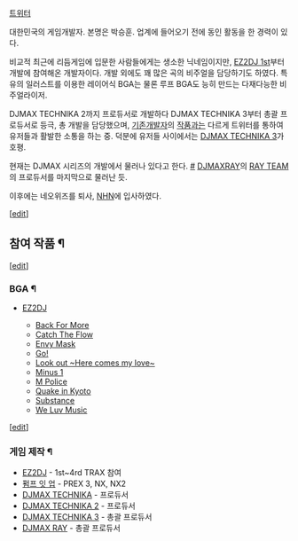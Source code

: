 [트위터](http://twitter.com/#!/xeronion)

대한민국의 게임개발자. 본명은 박승훈. 업계에 들어오기 전에 동인 활동을 한 경력이 있다.

비교적 최근에 리듬게임에 입문한 사람들에게는 생소한 닉네임이지만, [EZ2DJ 1st](EZ2DJ%201st.md)부터 개발에 참여해온
개발자이다. 개발 외에도 꽤 많은 곡의 비주얼을 담당하기도 하였다. 특유의 일러스트를 이용한 레이어식 BGA는 물론 루프 BGA도 능히
만드는 다재다능한 비주얼라이저.

DJMAX TECHNIKA 2까지 프로듀서로 개발하다 DJMAX TECHNIKA 3부터 총괄 프로듀서로 등극, 총 개발을 담당했으며,
[기존개발자](Ponglow.md)의
[작품](DJMAX%20TECHNIKA.md)[과는](DJMAX%20TECHNIKA%202.md) 다르게 트위터를 통하여 유저들과
활발한 소통을 하는 중. 덕분에 유저들 사이에서는 [DJMAX TECHNIKA 3](DJMAX%20TECHNIKA%203.md)가
호평.

현재는 DJMAX 시리즈의 개발에서 물러나 있다고 한다.
[#](https://twitter.com/xeronion/status/366880397679792128) [DJMAXRAY](DJMAX%20RAY.md)의 [RAY TEAM](RAY%20TEAM.md)의 프로듀서를 마지막으로 물러난 듯.

이후에는 네오위즈를 퇴사, [NHN](NHN.md)에 입사하였다.

[[edit](http://rigvedawiki.net/r1/wiki.php/Xeronion?action=edit&section=1)]

## 참여 작품 ¶

[[edit](http://rigvedawiki.net/r1/wiki.php/Xeronion?action=edit&section=2)]

### BGA ¶

  * [EZ2DJ](EZ2DJ.md)   

    * [Back For More](Back%20For%20More.md)
    * [Catch The Flow](Catch%20The%20Flow.md)
    * [Envy Mask](Envy%20Mask.md)
    * [Go!](Go%21.md)
    * [Look out ~Here comes my love~](Look%20out%20%7EHere%20comes%20my%20love%7E.md)
    * [Minus 1](Minus%201.md)
    * [M Police](M%20Police.md)
    * [Quake in Kyoto](Quake%20in%20Kyoto.md)
    * [Substance](Substance.md)
    * [We Luv Music](We%20Luv%20Music.md)  

[[edit](http://rigvedawiki.net/r1/wiki.php/Xeronion?action=edit&section=3)]

### 게임 제작 ¶

  * [EZ2DJ](EZ2DJ.md) \- 1st~4rd TRAX 참여
  * [펌프 잇 업](%ED%8E%8C%ED%94%84%20%EC%9E%87%20%EC%97%85.md) \- PREX 3, NX, NX2
  * [DJMAX TECHNIKA](DJMAX%20TECHNIKA.md) \- 프로듀서
  * [DJMAX TECHNIKA 2](DJMAX%20TECHNIKA%202.md) \- 프로듀서
  * [DJMAX TECHNIKA 3](DJMAX%20TECHNIKA%203.md) \- 총괄 프로듀서
  * [DJMAX RAY](DJMAX%20RAY.md) \- 총괄 프로듀서

